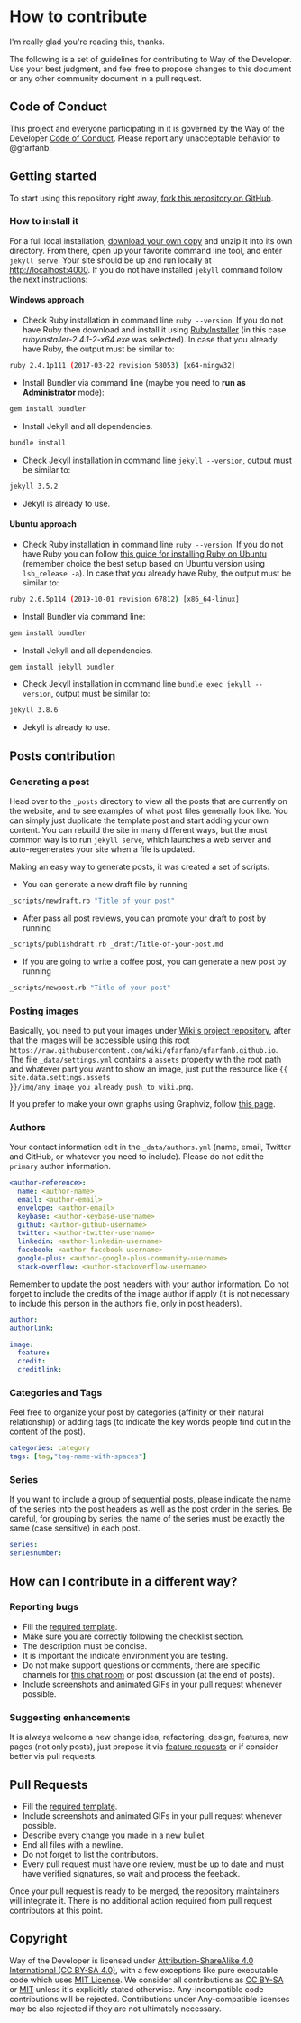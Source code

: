 # How to contribute

I'm really glad you're reading this, thanks.

The following is a set of guidelines for contributing to Way of the Developer. 
Use your best judgment, and feel free to propose changes to this document or 
any other community document in a pull request.

## Code of Conduct

This project and everyone participating in it is governed by the Way of the Developer
[Code of Conduct](./CODE_OF_CONDUCT.md). Please report any unacceptable behavior 
to @gfarfanb.

## Getting started

To start using this repository right away, 
[fork this repository on GitHub](https://github.com/gfarfanb/gfarfanb.github.io/fork).

### How to install it

For a full local installation,
 [download your own copy](https://github.com/gfarfanb/way-of-the-developer/archive/gh-pages.zip) 
 and unzip it into its own directory. From there, open up your favorite command line tool, 
 and enter `jekyll serve`. Your site should be up and run locally at 
 [http://localhost:4000](http://localhost:4000). If you do not have installed `jekyll` command 
 follow the next instructions:

#### Windows approach

* Check Ruby installation in command line `ruby --version`. If you do not have Ruby then download 
and install it using [RubyInstaller](https://rubyinstaller.org/) (in this case *rubyinstaller-2.4.1-2-x64.exe* 
was selected).  In case that you already have Ruby, the output must be similar to:
```bash
ruby 2.4.1p111 (2017-03-22 revision 58053) [x64-mingw32]
```
* Install Bundler via command line (maybe you need to **run as Administrator** mode):
```bash
gem install bundler
```
* Install Jekyll and all dependencies.
```bash
bundle install
```
* Check Jekyll installation in command line `jekyll --version`, output must be similar to:
```bash
jekyll 3.5.2
```
* Jekyll is already to use.

#### Ubuntu approach

* Check Ruby installation in command line `ruby --version`. If you do not have Ruby you can follow 
[this guide for installing Ruby on Ubuntu](https://gorails.com/setup/ubuntu/16.04) 
(remember choice the best setup based on Ubuntu version using `lsb_release -a`). 
In case that you already have Ruby, the output must be similar to:
```bash
ruby 2.6.5p114 (2019-10-01 revision 67812) [x86_64-linux]
```
* Install Bundler via command line:
```bash
gem install bundler
```
* Install Jekyll and all dependencies.
```bash
gem install jekyll bundler
```
* Check Jekyll installation in command line `bundle exec jekyll --version`, output must be similar to:
```bash
jekyll 3.8.6
```
* Jekyll is already to use.

## Posts contribution

### Generating a post

Head over to the `_posts` directory to view all the posts that are currently on the website, 
and to see examples of what post files generally look like. You can simply just duplicate the 
template post and start adding your own content. You can rebuild the site in many different ways, 
but the most common way is to run `jekyll serve`, which launches a web server and auto-regenerates 
your site when a file is updated.

Making an easy way to generate posts, it was created a set of scripts:

- You can generate a new draft file by running
```bash
_scripts/newdraft.rb "Title of your post"
```

- After pass all post reviews, you can promote your draft to post by running
```bash
_scripts/publishdraft.rb _draft/Title-of-your-post.md
```

- If you are going to write a coffee post, you can generate a new post by running
```bash
_scripts/newpost.rb "Title of your post"
```

### Posting images

Basically, you need to put your images under [Wiki's project repository](https://github.com/gfarfanb/gfarfanb.github.io.wiki.git), 
after that the images will be accessible using this root `https://raw.githubusercontent.com/wiki/gfarfanb/gfarfanb.github.io`.
The file `_data/settings.yml` contains a `assets` property with the root path and whatever part
you want to show an image, just put the resource like 
`{{ site.data.settings.assets }}/img/any_image_you_already_push_to_wiki.png`.

If you prefer to make your own graphs using Graphviz, 
follow [this page](https://github.com/gfarfanb/gfarfanb.github.io/wiki/Graphviz-Image-Generation).

### Authors

Your contact information edit in the `_data/authors.yml` (name, email, Twitter and GitHub, 
or whatever you need to include). Please do not edit the `primary` author information.

```yml
<author-reference>:
  name: <author-name>
  email: <author-email>
  envelope: <author-email>
  keybase: <author-keybase-username>
  github: <author-github-username>
  twitter: <author-twitter-username>
  linkedin: <author-linkedin-username>
  facebook: <author-facebook-username>
  google-plus: <author-google-plus-community-username>
  stack-overflow: <author-stackoverflow-username>
```

Remember to update the post headers with your author information. Do not forget to 
include the credits of the image author if apply (it is not necessary to include 
this person in the authors file, only in post headers).

```yml
author: 
authorlink:
```
```yml
image:
  feature: 
  credit: 
  creditlink: 
```

### Categories and Tags

Feel free to organize your post by categories (affinity or their natural relationship) 
or adding tags (to indicate the key words people find out in the content of the post).

```yml
categories: category
tags: [tag,"tag-name-with-spaces"]
```

### Series

If you want to include a group of sequential posts, please indicate the name of the series
into the post headers as well as the post order in the series. Be careful, for grouping
by series, the name of the series must be exactly the same (case sensitive) in each post.

```yml
series: 
seriesnumber:
```

## How can I contribute in a different way?

### Reporting bugs

- Fill the [required template](./ISSUE_TEMPLATE/bug_report.md).
- Make sure you are correctly following the checklist section.
- The description must be concise.
- It is important the indicate environment you are testing.
- Do not make support questions or comments, there are specific
channels for [this chat room](https://gitter.im/way-of-the-developer/tech-blog)
or post discussion (at the end of posts).
- Include screenshots and animated GIFs in your pull request whenever possible.

### Suggesting enhancements

It is always welcome a new change idea, refactoring, design, features,
new pages (not only posts), just propose it via [feature requests](./ISSUE_TEMPLATE/feature_request.md)
or if consider better via pull requests. 

## Pull Requests

- Fill the [required template](./PULL_REQUEST_TEMPLATE.md).
- Include screenshots and animated GIFs in your pull request whenever possible.
- Describe every change you made in a new bullet.
- End all files with a newline.
- Do not forget to list the contributors.
- Every pull request must have one review, must be up to date and must have
verified signatures, so wait and process the feeback.

Once your pull request is ready to be merged, the repository maintainers 
will integrate it. There is no additional action required from pull request 
contributors at this point.

## Copyright

Way of the Developer is licensed under 
[Attribution-ShareAlike 4.0 International (CC BY-SA 4.0)][cc_by-sa-4.0], 
with a few exceptions like pure executable code which uses [MIT License][mit_license]. 
We consider all contributions as [CC BY-SA][cc_by-sa-4.0] or [MIT][mit_license] unless
it's explicitly stated otherwise. Any-incompatible code contributions will be rejected.
Contributions under Any-compatible licenses may be also rejected if they are not ultimately
necessary.

[cc_by-sa-4.0]: https://creativecommons.org/licenses/by-sa/4.0/
[mit_license]: https://opensource.org/licenses/MIT
